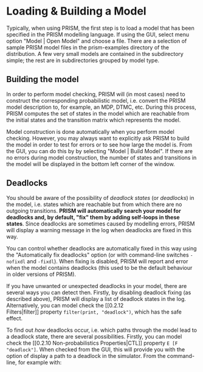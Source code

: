 # Loading & Building a Model
Typically, when using PRISM, the first step is to load a model that has been specified in the PRISM modelling language. If using the GUI, select menu option "Model | Open Model" and choose a file. There are a selection of sample PRISM model files in the prism-examples directory of the distribution. A few very small models are contained in the subdirectory simple; the rest are in subdirectories grouped by model type.

## Building the model

In order to perform model checking, PRISM will (in most cases) need to construct the corresponding probabilistic model, i.e. convert the PRISM model description to, for example, an MDP, DTMC, etc. During this process, PRISM computes the set of states in the model which are reachable from the initial states and the transition matrix which represents the model.

Model construction is done automatically when you perform model checking. However, you may always want to explicitly ask PRISM to build the model in order to test for errors or to see how large the model is. From the GUI, you can do this by by selecting "Model | Build Model". If there are no errors during model construction, the number of states and transitions in the model will be displayed in the bottom left corner of the window.

## Deadlocks

You should be aware of the possibility of _deadlock states_ (or _deadlocks_) in the model, i.e. states which are reachable but from which there are no outgoing transitions. **PRISM will automatically search your model for deadlocks and, by default, "fix" them by adding self-loops in these states**. Since deadlocks are sometimes caused by modelling errors, PRISM will display a warning message in the log when deadlocks are fixed in this way.

You can control whether deadlocks are automatically fixed in this way using the "Automatically fix deadlocks" option (or with command-line switches `-nofixdl` and `-fixdl`). When fixing is disabled, PRISM will report and error when the model contains deadlocks (this used to be the default behaviour in older versions of PRISM).

If you have unwanted or unexpected deadlocks in your model, there are several ways you can detect then. Firstly, by disabling deadlock fixing (as described above), PRISM will display a list of deadlock states in the log. Alternatively, you can model check the [[0.2.12 Filters|filter]] property `filter(print, "deadlock")`, which has the safe effect.

To find out _how_ deadlocks occur, i.e. which paths through the model lead to a deadlock state, there are several possibilities. Firstly, you can model check the [[0.2.10 Non-probabilistics Properties|CTL]] property `E [F "deadlock"]`. When checked from the GUI, this will provide you with the option of display a path to a deadlock in the simulator. From the command-line, for example with: